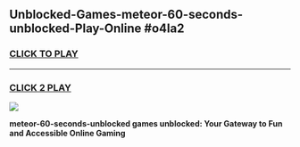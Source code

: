 
## Unblocked-Games-meteor-60-seconds-unblocked-Play-Online #o4la2
<h3>
<a href="https://news.freeplayer.one?title=meteor-60-seconds-unblocked&ref=3">CLICK TO PLAY</a></h3>
<hr>

<h3>
<a href="https://news.freeplayer.one?title=meteor-60-seconds-unblocked&ref=3">CLICK 2 PLAY</a>
  
</h3>

<a href="https://news.freeplayer.one?title=meteor-60-seconds-unblocked&ref=3"><img src="https://clearcache.store/games.png"></a>


**meteor-60-seconds-unblocked games unblocked: Your Gateway to Fun and Accessible Online Gaming**
